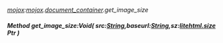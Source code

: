 _[mojox](../../modules/mojox/mojox-module.md):[mojox](../../modules/mojox/mojox-module.md).[document\_container](../../modules/mojox/mojox-document_container.md).get\_image\_size_
##### Method get\_image\_size:Void( src:[String](../../modules/wonkey/wonkey-types-string.md),baseurl:[String](../../modules/wonkey/wonkey-types-string.md),sz:[litehtml.size](../../modules/litehtml/litehtml-size.md) Ptr )
